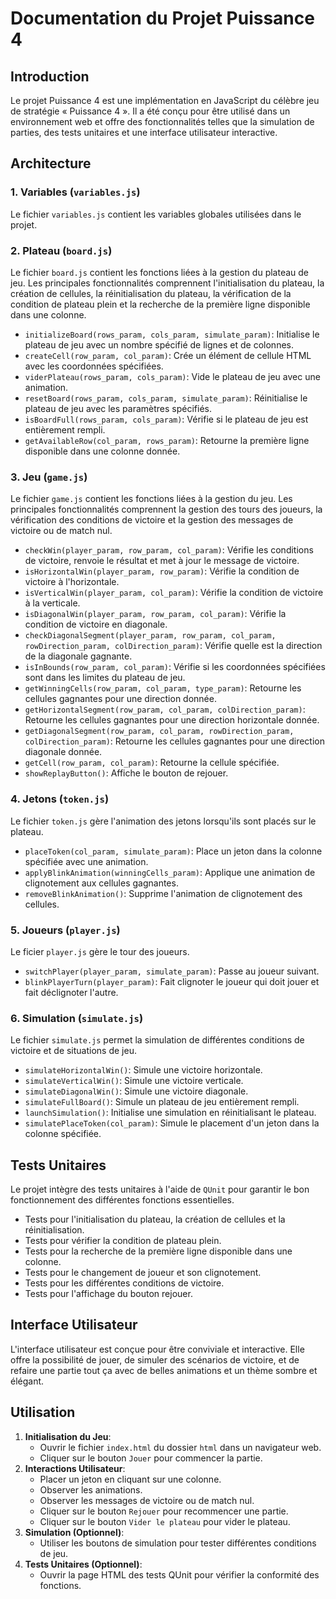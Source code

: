 # Documentation du Projet Puissance 4

## Introduction

Le projet Puissance 4 est une implémentation en JavaScript du célèbre jeu de stratégie « Puissance 4 ». Il a été conçu pour être utilisé dans un environnement web et offre des fonctionnalités telles que la simulation de parties, des tests unitaires et une interface utilisateur interactive.

## Architecture

### 1. **Variables (`variables.js`)**

Le fichier `variables.js` contient les variables globales utilisées dans le projet.

### 2. **Plateau (`board.js`)**

Le fichier `board.js` contient les fonctions liées à la gestion du plateau de jeu. Les principales fonctionnalités comprennent l'initialisation du plateau, la création de cellules, la réinitialisation du plateau, la vérification de la condition de plateau plein et la recherche de la première ligne disponible dans une colonne.

- `initializeBoard(rows_param, cols_param, simulate_param)`: Initialise le plateau de jeu avec un nombre spécifié de lignes et de colonnes.
- `createCell(row_param, col_param)`: Crée un élément de cellule HTML avec les coordonnées spécifiées.
- `viderPlateau(rows_param, cols_param)`: Vide le plateau de jeu avec une animation.
- `resetBoard(rows_param, cols_param, simulate_param)`: Réinitialise le plateau de jeu avec les paramètres spécifiés.
- `isBoardFull(rows_param, cols_param)`: Vérifie si le plateau de jeu est entièrement rempli.
- `getAvailableRow(col_param, rows_param)`: Retourne la première ligne disponible dans une colonne donnée.

### 3. **Jeu (`game.js`)**

Le fichier `game.js` contient les fonctions liées à la gestion du jeu. Les principales fonctionnalités comprennent la gestion des tours des joueurs, la vérification des conditions de victoire et la gestion des messages de victoire ou de match nul.

- `checkWin(player_param, row_param, col_param)`: Vérifie les conditions de victoire, renvoie le résultat et met à jour le message de victoire.
- `isHorizontalWin(player_param, row_param)`: Vérifie la condition de victoire à l'horizontale.
- `isVerticalWin(player_param, col_param)`: Vérifie la condition de victoire à la verticale.
- `isDiagonalWin(player_param, row_param, col_param)`: Vérifie la condition de victoire en diagonale.
- `checkDiagonalSegment(player_param, row_param, col_param, rowDirection_param, colDirection_param)`: Vérifie quelle est la direction de la diagonale gagnante.
- `isInBounds(row_param, col_param)`: Vérifie si les coordonnées spécifiées sont dans les limites du plateau de jeu.
- `getWinningCells(row_param, col_param, type_param)`: Retourne les cellules gagnantes pour une direction donnée.
- `getHorizontalSegment(row_param, col_param, colDirection_param)`: Retourne les cellules gagnantes pour une direction horizontale donnée.
- `getDiagonalSegment(row_param, col_param, rowDirection_param, colDirection_param)`: Retourne les cellules gagnantes pour une direction diagonale donnée.
- `getCell(row_param, col_param)`: Retourne la cellule spécifiée.
- `showReplayButton()`: Affiche le bouton de rejouer.

### 4. **Jetons (`token.js`)**

Le fichier `token.js` gère l'animation des jetons lorsqu'ils sont placés sur le plateau.

- `placeToken(col_param, simulate_param)`: Place un jeton dans la colonne spécifiée avec une animation.
- `applyBlinkAnimation(winningCells_param)`: Applique une animation de clignotement aux cellules gagnantes.
- `removeBlinkAnimation()`: Supprime l'animation de clignotement des cellules.

### 5. **Joueurs (`player.js`)**

Le ficier `player.js` gère le tour des joueurs.

- `switchPlayer(player_param, simulate_param)`: Passe au joueur suivant.
- `blinkPlayerTurn(player_param)`: Fait clignoter le joueur qui doit jouer et fait déclignoter l'autre.

### 6. **Simulation (`simulate.js`)**

Le fichier `simulate.js` permet la simulation de différentes conditions de victoire et de situations de jeu.

- `simulateHorizontalWin()`: Simule une victoire horizontale.
- `simulateVerticalWin()`: Simule une victoire verticale.
- `simulateDiagonalWin()`: Simule une victoire diagonale.
- `simulateFullBoard()`: Simule un plateau de jeu entièrement rempli.
- `launchSimulation()`: Initialise une simulation en réinitialisant le plateau.
- `simulatePlaceToken(col_param)`: Simule le placement d'un jeton dans la colonne spécifiée.

## Tests Unitaires

Le projet intègre des tests unitaires à l'aide de `QUnit` pour garantir le bon fonctionnement des différentes fonctions essentielles.

- Tests pour l'initialisation du plateau, la création de cellules et la réinitialisation.
- Tests pour vérifier la condition de plateau plein.
- Tests pour la recherche de la première ligne disponible dans une colonne.
- Tests pour le changement de joueur et son clignotement.
- Tests pour les différentes conditions de victoire.
- Tests pour l'affichage du bouton rejouer.

## Interface Utilisateur

L'interface utilisateur est conçue pour être conviviale et interactive. Elle offre la possibilité de jouer, de simuler des scénarios de victoire, et de refaire une partie tout ça avec de belles animations et un thème sombre et élégant.

## Utilisation

1. **Initialisation du Jeu**:
   - Ouvrir le fichier `index.html` du dossier `html` dans un navigateur web.
   - Cliquer sur le bouton `Jouer` pour commencer la partie.
2. **Interactions Utilisateur**:
   - Placer un jeton en cliquant sur une colonne.
   - Observer les animations.
   - Observer les messages de victoire ou de match nul.
   - Cliquer sur le bouton `Rejouer` pour recommencer une partie.
   - Cliquer sur le bouton `Vider le plateau` pour vider le plateau.
3. **Simulation (Optionnel)**:
   - Utiliser les boutons de simulation pour tester différentes conditions de jeu.
4. **Tests Unitaires (Optionnel)**:
   - Ouvrir la page HTML des tests QUnit pour vérifier la conformité des fonctions.